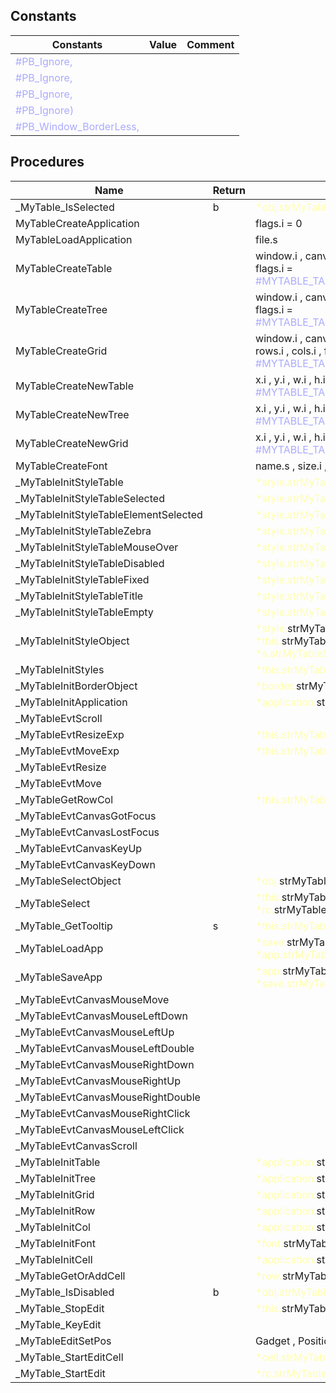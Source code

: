 ## Constants

|Constants|Value|Comment|
| --- | --- | --- |
|<span style="color:#AAAAFF">\#PB\_Ignore,</span>|||
|<span style="color:#AAAAFF">\#PB\_Ignore,</span>|||
|<span style="color:#AAAAFF">\#PB\_Ignore,</span>|||
|<span style="color:#AAAAFF">\#PB\_Ignore)</span>|||
|<span style="color:#AAAAFF">\#PB\_Window\_BorderLess,</span>|||


## Procedures

|Name|Return|Parameter|Comment|
| --- | --- | --- | --- |
|\_MyTable\_IsSelected|b|<span style="color:#FFFFAA">*obj.strMyTableObject</span>||
|MyTableCreateApplication||flags.i = 0||
|MyTableLoadApplication||file.s||
|MyTableCreateTable||window.i , canvas.i , vscroll.i , hscroll.i , flags.i = <span style="color:#AAAAFF">\#MYTABLE\_TABLE\_FLAGS\_DEFAULT\_TABLE</span>||
|MyTableCreateTree||window.i , canvas.i , vscroll.i , hscroll.i , flags.i = <span style="color:#AAAAFF">\#MYTABLE\_TABLE\_FLAGS\_DEFAULT\_TREE</span>||
|MyTableCreateGrid||window.i , canvas.i , vscroll.i , hscroll.i , rows.i , cols.i , flags.i = <span style="color:#AAAAFF">\#MYTABLE\_TABLE\_FLAGS\_DEFAULT\_GRID</span>||
|MyTableCreateNewTable||x.i , y.i , w.i , h.i , flags.i = <span style="color:#AAAAFF">\#MYTABLE\_TABLE\_FLAGS\_DEFAULT\_TABLE</span>||
|MyTableCreateNewTree||x.i , y.i , w.i , h.i , flags.i = <span style="color:#AAAAFF">\#MYTABLE\_TABLE\_FLAGS\_DEFAULT\_TREE</span>||
|MyTableCreateNewGrid||x.i , y.i , w.i , h.i , rows.i , cols.i , flags.i = <span style="color:#AAAAFF">\#MYTABLE\_TABLE\_FLAGS\_DEFAULT\_GRID</span>||
|MyTableCreateFont||name.s , size.i , flags.i = 0||
|\_MyTableInitStyleTable||<span style="color:#FFFFAA">*style.strMyTableStyle</span>||
|\_MyTableInitStyleTableSelected||<span style="color:#FFFFAA">*style.strMyTableStyle</span>||
|\_MyTableInitStyleTableElementSelected||<span style="color:#FFFFAA">*style.strMyTableStyle</span>||
|\_MyTableInitStyleTableZebra||<span style="color:#FFFFAA">*style.strMyTableStyle</span>||
|\_MyTableInitStyleTableMouseOver||<span style="color:#FFFFAA">*style.strMyTableStyle</span>||
|\_MyTableInitStyleTableDisabled||<span style="color:#FFFFAA">*style.strMyTableStyle</span>||
|\_MyTableInitStyleTableFixed||<span style="color:#FFFFAA">*style.strMyTableStyle</span>||
|\_MyTableInitStyleTableTitle||<span style="color:#FFFFAA">*style.strMyTableStyle</span>||
|\_MyTableInitStyleTableEmpty||<span style="color:#FFFFAA">*style.strMyTableStyle</span>||
|\_MyTableInitStyleObject||<span style="color:#FFFFAA">*style.</span>strMyTableStyleObject , <span style="color:#FFFFAA">*this.</span>strMyTableObject , <span style="color:#FFFFAA">*s.strMyTableStyle</span>||
|\_MyTableInitStyles||<span style="color:#FFFFAA">*this.strMyTableObject</span>||
|\_MyTableInitBorderObject||<span style="color:#FFFFAA">*border.</span>strMyTableBorderObject , ||
|\_MyTableInitApplication||<span style="color:#FFFFAA">*application.</span>strMyTableApplication , ||
|\_MyTableEvtScroll||||
|\_MyTableEvtResizeExp||<span style="color:#FFFFAA">*this.strMyTableTable</span>||
|\_MyTableEvtMoveExp||<span style="color:#FFFFAA">*this.strMyTableTable</span>||
|\_MyTableEvtResize||||
|\_MyTableEvtMove||||
|\_MyTableGetRowCol||<span style="color:#FFFFAA">*this.strMyTableTable</span>||
|\_MyTableEvtCanvasGotFocus||||
|\_MyTableEvtCanvasLostFocus||||
|\_MyTableEvtCanvasKeyUp||||
|\_MyTableEvtCanvasKeyDown||||
|\_MyTableSelectObject||<span style="color:#FFFFAA">*obj.</span>strMyTableObject , shift.b , pages.b||
|\_MyTableSelect||<span style="color:#FFFFAA">*this.</span>strMyTableTable , <span style="color:#FFFFAA">*rc.</span>strMyTableRowCol , temp.b||
|\_MyTable\_GetTooltip|s|<span style="color:#FFFFAA">*this.strMyTableObject</span>||
|\_MyTableLoadApp||<span style="color:#FFFFAA">*save.</span>strMyTableSaveApplication , <span style="color:#FFFFAA">*app.strMyTableApplication</span>||
|\_MyTableSaveApp||<span style="color:#FFFFAA">*app.</span>strMyTableApplication , <span style="color:#FFFFAA">*save.strMyTableSaveApplication</span>||
|\_MyTableEvtCanvasMouseMove||||
|\_MyTableEvtCanvasMouseLeftDown||||
|\_MyTableEvtCanvasMouseLeftUp||||
|\_MyTableEvtCanvasMouseLeftDouble||||
|\_MyTableEvtCanvasMouseRightDown||||
|\_MyTableEvtCanvasMouseRightUp||||
|\_MyTableEvtCanvasMouseRightDouble||||
|\_MyTableEvtCanvasMouseRightClick||||
|\_MyTableEvtCanvasMouseLeftClick||||
|\_MyTableEvtCanvasScroll||||
|\_MyTableInitTable||<span style="color:#FFFFAA">*application.</span>strMyTableApplication , ||
|\_MyTableInitTree||<span style="color:#FFFFAA">*application.</span>strMyTableApplication , ||
|\_MyTableInitGrid||<span style="color:#FFFFAA">*application.</span>strMyTableApplication , ||
|\_MyTableInitRow||<span style="color:#FFFFAA">*application.</span>strMyTableApplication , ||
|\_MyTableInitCol||<span style="color:#FFFFAA">*application.</span>strMyTableApplication , ||
|\_MyTableInitFont||<span style="color:#FFFFAA">*font.</span>strMyTableFont , ||
|\_MyTableInitCell||<span style="color:#FFFFAA">*application.</span>strMyTableApplication , ||
|\_MyTableGetOrAddCell||<span style="color:#FFFFAA">*row.</span>strMyTableRow , idx.i , force.b||
|\_MyTable\_IsDisabled|b|<span style="color:#FFFFAA">*obj.strMyTableObject</span>||
|\_MyTable\_StopEdit||<span style="color:#FFFFAA">*this.</span>strMyTableTable , save.b||
|\_MyTable\_KeyEdit||||
|\_MyTableEditSetPos||Gadget , Position||
|\_MyTable\_StartEditCell||<span style="color:#FFFFAA">*cell.strMyTableCell</span>||
|\_MyTable\_StartEdit||<span style="color:#FFFFAA">*rc.strMyTableRowCol</span>||


